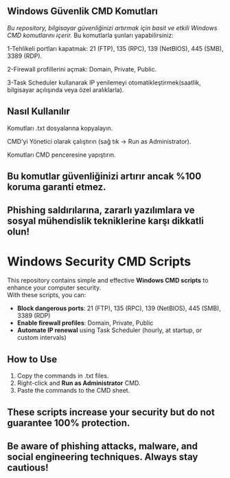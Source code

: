 ## Windows Güvenlik CMD Komutları

*Bu repository, bilgisayar güvenliğinizi artırmak için basit ve etkili Windows CMD komutlarını içerir.*
Bu komutlarla şunları yapabilirsiniz:

1-Tehlikeli portları kapatmak: 21 (FTP), 135 (RPC), 139 (NetBIOS), 445 (SMB), 3389 (RDP).

2-Firewall profillerini açmak: Domain, Private, Public.

3-Task Scheduler kullanarak IP yenilemeyi otomatikleştirmek(saatlik, bilgisayar açılışında veya özel aralıklarla).

## Nasıl Kullanılır

Komutları .txt dosyalarına kopyalayın.

CMD’yi Yönetici olarak çalıştırın (sağ tık → Run as Administrator).

Komutları CMD penceresine yapıştırın.

## Bu komutlar güvenliğinizi artırır ancak %100 koruma garanti etmez.
## Phishing saldırılarına, zararlı yazılımlara ve sosyal mühendislik tekniklerine karşı dikkatli olun!


# Windows Security CMD Scripts

This repository contains simple and effective **Windows CMD scripts** to enhance your computer security.  
With these scripts, you can:

- **Block dangerous ports**: 21 (FTP), 135 (RPC), 139 (NetBIOS), 445 (SMB), 3389 (RDP)  
- **Enable firewall profiles**: Domain, Private, Public  
- **Automate IP renewal** using Task Scheduler (hourly, at startup, or custom intervals)

## How to Use

1. Copy the commands in .txt files.  
2. Right-click and **Run as Administrator** CMD.  
3. Paste the commands to the CMD sheet.  

## These scripts increase your security but do not guarantee 100% protection.
## Be aware of phishing attacks, malware, and social engineering techniques. Always stay cautious!
